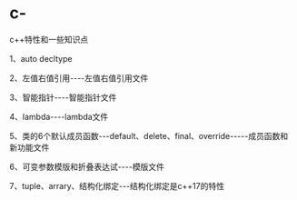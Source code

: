 # c-

c++特性和一些知识点

1、auto decltype

2、左值右值引用----左值右值引用文件

3、智能指针----智能指针文件

4、lambda----lambda文件

5、类的6个默认成员函数---default、delete、final、override-----成员函数和新功能文件

6、可变参数模版和折叠表达试----模版文件

7、tuple、arrary、结构化绑定---结构化绑定是c++17的特性
